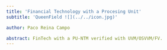 ```yaml
---
title: 'Financial Technology with a Procesing Unit'
subtitle: 'QueenField ![](../../icon.jpg)'

author: Paco Reina Campo

abstract: FinTech with a PU-NTM verified with UVM/OSVVM/FV.
---
```

